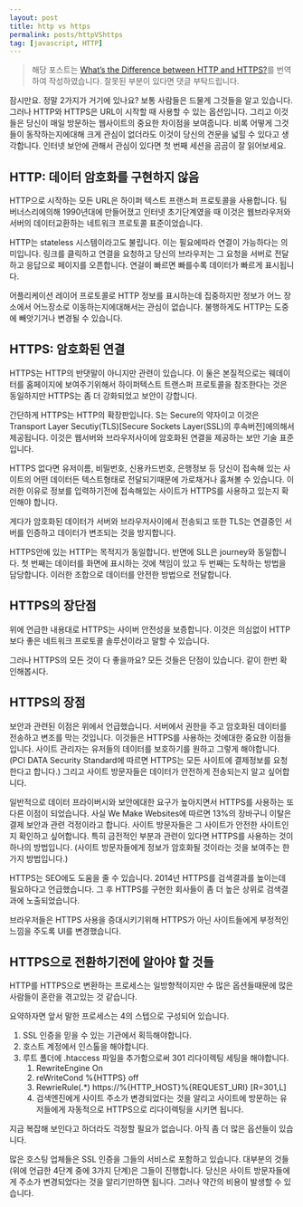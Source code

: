 ```yaml
---
layout: post
title: http vs https
permalink: posts/httpVShttps
tag: [javascript, HTTP]
---
```


> 해당 포스트는 [What’s the Difference between HTTP and HTTPS?](https://www.globalsign.com/en/blog/the-difference-between-http-and-https/)를 번역하여 작성하였습니다. 잘못된 부분이 있다면 댓글 부탁드립니다.

잠시만요. 정말 2가지가 거기에 있나요? 보통 사람들은 드물게 그것들을 알고 있습니다. 그러나 HTTP와 HTTPS은 URL이 시작할 때 사용할 수 있는 옵션입니다. 그리고 이것들은 당신이 매일 방문하는 웹사이트의 중요한 차이점을 보여줍니다. 비록 어떻게 그것들이 동작하는지에대해 크게 관심이 없더라도 이것이 당신의 견문을 넓힐 수 있다고 생각합니다. 인터넷 보안에 관해서 관심이 있다면 첫 번째 세션을 곰곰이 잘 읽어보세요.

## HTTP: 데이터 암호화를 구현하지 않음

HTTP으로 시작하는 모든 URL은 하이퍼 텍스트 프랜스퍼 프로토콜을 사용합니다. 팀 버너스리에의해 1990년대에 만들어졌고 인터넷 초기단계였을 때 이것은 웹브라우저와 서버의 데이터교환하는 네트워크 프로토콜 표준이었습니다.

HTTP는 stateless 시스템이라고도 불립니다. 이는 필요에따라 연결이 가능하다는 의미입니다. 링크를 클릭하고 연결을 요청하고 당신의 브라우저는 그 요청을 서버로 전달하고 응답으로 페이지를 오픈합니다. 연걸이 빠르면 빠를수록 데이터가 빠르게 표시됩니다.

어플리케이션 레이어 프로토콜로 HTTP 정보를 표시하는데 집중하지만 정보가 어느 장소에서 어느장소로 이동하는지에대해서는 관심이 없습니다. 불행하게도 HTTP는 도중에 빼앗기거나 변경될 수 있습니다.

## HTTPS: 암호화된 연결

HTTPS는 HTTP의 반댓말이 아니지만 관련이 있습니다. 이 둘은 본질적으로는 웨데이터를 홈페이지에 보여주기위해서 하이퍼텍스트 트랜스퍼 프로토콜을 참조한다는 것은 동일하지만 HTTPS는 좀 더 강화되었고 보안이 강합니다.

간단하게 HTTPS는 HTTP의 확장판입니다. S는 Secure의 약자이고 이것은 Transport Layer Secutiy(TLS)[Secure Sockets Layer(SSL)의 후속버전]에의해서 제공됩니다. 이것은 웹서버와 브라우저사이에 암호화된 연결을 제공하는 보안 기술 표준입니다.

HTTPS 없다면 유저이름, 비밀번호, 신용카드번호, 은행정보 등 당신이 접속해 있는 사이트의 어떤 데이터든 텍스트형태로 전달되기때문에 가로채거나 훔쳐볼 수 있습니다. 이러한 이유로 정보를 입력하기전에 접속해있는 사이트가 HTTPS를 사용하고 있는지 확인해야 합니다.

게다가 암호화된 데이터가 서버와 브라우저사이에서 전송되고 또한 TLS는 연결중인 서버를 인증하고 데이터가 변조되는 것을 방지합니다.

HTTPS안에 있는 HTTP는 목적지가 동일합니다. 반면에 SLL은 journey와 동일합니다. 첫 번째는 데이터를 화면에 표시하는 것에 책임이 있고 두 번째는 도착하는 방법을 담당합니다. 이러한 조합으로 데이터를 안전한 방법으로 전달합니다.

## HTTPS의 장단점

위에 언급한 내용대로 HTTPS는 사이버 안전성을 보증합니다. 이것은 의심없이 HTTP보다 좋은 네트워크 프로토콜 솔루션이라고 말할 수 있습니다.

그러나 HTTPS의 모든 것이 다 좋을까요? 모든 것들은 단점이 있습니다. 같이 한번 확인해봅시다.

## HTTPS의 장점

보안과 관련된 이점은 위에서 언급했습니다. 서버에서 권한을 주고 암호화된 데이터를 전송하고 변조를 막는 것입니다. 이것들은 HTTPS를 사용하는 것에대한 중요한 이점들입니다. 사이트 관리자는 유저들의 데이터를 보호하기를 원하고 그렇게 해야합니다.(PCI DATA Security Standard에 따르면 HTTPS는 모든 사이트에 결제정보를 요청한다고 합니다.) 그리고 사이트 방문자들은 데이터가 안전하게 전송되는지 알고 싶어합니다.

일반적으로 데이터 프라이버시와 보안에대한 요구가 높아지면서 HTTPS를 사용하는 또다른 이점이 되었습니다. 사실 We Make Websites에 따르면 13%의 장바구니 이탈은 결제 보안과 관련 걱정이라고 합니다. 사이트 방문자들은 그 사이트가 안전한 사이트인지 확인하고 싶어합니다. 특히 금전적인 부분과 관련이 있다면 HTTPS를 사용하는 것이 하나의 방법입니다. (사이트 방문자들에게 정보가 암호화될 것이라는 것을 보여주는 한 가지 방법입니다.)

HTTPS는 SEO에도 도움을 줄 수 있습니다. 2014년 HTTPS를 검색결과를 높이는데 필요하다고 언급했습니다. 그 후 HTTPS를 구현한 회사들이 좀 더 높은 상위로 검색결과에 노출되었습니다.

브라우저들은 HTTPS 사용을 증대시키기위해 HTTPS가 아닌 사이트들에게 부정적인 느낌을 주도록 UI를 변경했습니다.

## HTTPS으로 전환하기전에 알아야 할 것들

HTTP를 HTTPS으로 변환하는 프로세스는 일방향적이지만 수 많은 옵션들때문에 많은 사람들이 혼란을 겪고있는 것 같습니다.

요약하자면 앞서 말한 프로세스는 4의 스텝으로 구성되어 있습니다.

1. SSL 인증을 믿을 수 있는 기관에서 획득해야합니다.
2. 호스트 계정에서 인스톨을 해야합니다.
3. 루트 폴더에 .htaccess 파일을 추가함으로써 301 리다이렉팅 세팅을 해야합니다.
   1. RewriteEngine On
   2. reWriteCond %{HTTPS} off
   3. RewrieRule(.\*) https://%{HTTP_HOST}%{REQUEST_URI} [R=301,L]
   4. 검색엔진에게 사이트 주소가 변경되었다는 것을 알리고 사이트에 방문하는 유저들에게 자동적으로 HTTPS으로 리다이렉팅을 시키면 됩니다.

지금 복잡해 보인다고 하더라도 걱정할 필요가 없습니다. 아직 좀 더 많은 옵션들이 있습니다.

많은 호스팅 업체들은 SSL 인증을 그들의 서비스로 포함하고 있습니다. 대부분의 것들(위에 언급한 4단계 중에 3가지 단계)은 그들이 진행합니다. 당신은 사이트 방문자들에게 주소가 변경되었다는 것을 알리기만하면 됩니다. 그러나 약간의 비용이 발생할 수 있습니다.
